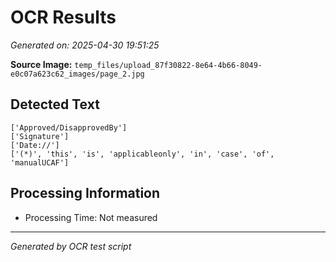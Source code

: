 # OCR Results

*Generated on: 2025-04-30 19:51:25*

**Source Image:** `temp_files/upload_87f30822-8e64-4b66-8049-e0c07a623c62_images/page_2.jpg`

## Detected Text

```
['Approved/DisapprovedBy']
['Signature']
['Date://']
['(*)', 'this', 'is', 'applicableonly', 'in', 'case', 'of', 'manualUCAF']
```

## Processing Information

- Processing Time: Not measured

---
*Generated by OCR test script*